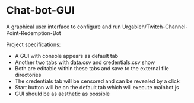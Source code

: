 # Chat-bot-GUI
A graphical user interface to configure and run Urgableh/Twitch-Channel-Point-Redemption-Bot

Project specifications:
  - A GUI with console appears as default tab
  - Another two tabs with data.csv and credentials.csv show
  - Both are editable within these tabs and save to the external file directories
  - The credentials tab will be censored and can be revealed by a click
  - Start button will be on the default tab which will execute mainbot.js
  - GUI should be as aesthetic as possible
